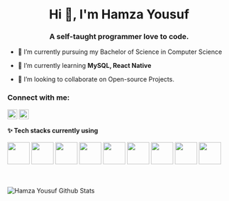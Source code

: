 <h1 align="center">Hi 👋, I'm Hamza Yousuf</h1>
<h3 align="center">A self-taught programmer love to code.</h3>



- 🔭 I’m currently pursuing my Bachelor of Science in Computer Science

- 🌱 I’m currently learning **MySQL, React Native**

- 👯 I’m looking to collaborate on Open-source Projects.


### Connect with me:

<a href="https://twitter.com" target="blank"><img src="https://cdn.jsdelivr.net/npm/simple-icons@3.0.1/icons/twitter.svg" alt="abuanwar072" height="22" width="22" /></a>
<a href="https://linkedin.com" target="blank"><img src="https://cdn.jsdelivr.net/npm/simple-icons@3.0.1/icons/linkedin.svg" alt="abuanwar072" height="22" width="22" /></a>


**✨ Tech stacks currently using** <br>
<br>
<code><img height="50" src="https://www.vectorlogo.zone/logos/w3_html5/w3_html5-ar21.svg"></code>
<code><img height="50" src="https://www.vectorlogo.zone/logos/netlifyapp_watercss/netlifyapp_watercss-ar21.svg"></code>
<code><img height="50" src="https://www.vectorlogo.zone/logos/angular/angular-ar21.svg"></code>
<code><img height="50" src="https://www.vectorlogo.zone/logos/reactjs/reactjs-ar21.svg"></code>
<code><img height="50" src="https://www.vectorlogo.zone/logos/nodejs/nodejs-ar21.svg"></code>
<code><img height="50" src="https://www.vectorlogo.zone/logos/mongodb/mongodb-ar21.svg"></code>
<code><img height="50" src="https://www.vectorlogo.zone/logos/javascript/javascript-horizontal.svg"></code>
<code><img height="50" src="https://www.vectorlogo.zone/logos/git-scm/git-scm-ar21.svg"></code>
<code><img height="50" src="https://www.vectorlogo.zone/logos/mysql/mysql-ar21.svg"></code>
<br>
<br>
<br>


![Hamza Yousuf Github Stats](https://github-readme-stats.vercel.app/api?username=HamzaYousuf7&show_icons=true&title_color=fff&icon_color=79ff97&text_color=9f9f9f&bg_color=151515)
